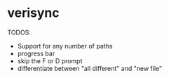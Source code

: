 # verisync

TODOS:
- Support for any number of paths
- progress bar
- skip the F or D prompt
- differentiate between "all different" and "new file"
